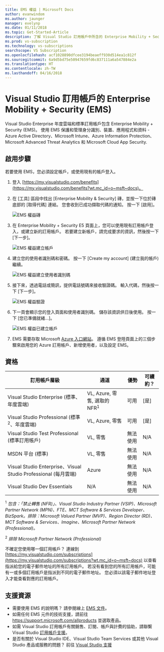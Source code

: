 ```yaml
---
title: EMS 權益 | Microsoft Docs
author: evanwindom
ms.author: jaunger
manager: evelynp
ms.date: 01/11/2018
ms.topic: Get-Started-Article
description: 了解 Visual Studio 訂用帳戶中所含的 Enterprise Mobility + Security 權益。
ms.prod: vs-subscription
ms.technology: vs-subscriptions
searchscope: VS Subscription
ms.openlocfilehash: acf1028890dfcee3194beaeff930d514ea1c812f
ms.sourcegitcommit: 6a9d5bd75e50947659fd6c837111a6a547884e2a
ms.translationtype: HT
ms.contentlocale: zh-TW
ms.lasthandoff: 04/16/2018
---
```

# <a name="enterprise-mobility--security-ems-in-visual-studio-subscriptions"></a>Visual Studio 訂用帳戶的 Enterprise Mobility + Security (EMS)

Visual Studio Enterprise 年度雲端和標準訂用帳戶包含 Enterprise Mobility + Security (EMS)。  使用 EMS 保護和管理身分識別、裝置、應用程式和資料 - Azure Active Directory、Microsoft Intune、Azure Information Protection、Microsoft Advanced Threat Analytics 和 Microsoft Cloud App Security.  

## <a name="activation-steps"></a>啟用步驟

若要使用 EMS，您必須設定帳戶，或使用現有的帳戶登入。 

1.  登入 [https://my.visualstudio.com/benefits](https://my.visualstudio.com/benefits?wt.mc_id=o~msft~docs)。

2.  在 [工具] 區段中找出 [Enterprise Mobility & Security] 磚，並按一下位於磚底部的 [取得代碼] 連結。   您會收到已成功擷取代碼的通知。  按一下 [啟用]。 

    ![EMS 權益磚](_img\vs-ems\vs-ems-tile.png)

2.  在 Enterprise Mobility + Security E5 頁面上，您可以使用現有訂用帳戶登入，或建立新的訂用帳戶。  若要建立新帳戶，請完成要求的資訊，然後按一下 [下一步]。 

    ![EMS 權益建立帳戶](_img\vs-ems\vs-ems-create-account-cropped.png)

3. 建立您的使用者識別碼和密碼。  按一下 [Create my account] (建立我的帳戶) 繼續。

    ![EMS 權益建立使用者識別碼](_img\vs-ems\vs-ems-userID-cropped.png)

4.  接下來，透過電話或簡訊，提供電話號碼來接收驗證碼。  輸入代碼，然後按一下 [下一步]。

    ![EMS 權益驗證](_img\vs-ems\vs-ems-robot-cropped.png)

5.  下一頁會顯示您的登入頁面和使用者識別碼。  儲存該資訊供日後使用。  按一下 [您已準備就緒...]。

    ![EMS 權益已建立帳戶](_img\vs-ems\vs-ems-save-info-cropped.png)

6.  EMS 需要存取 Microsoft [Azure 入口網站](https://azure.microsoft.com)。  遵循 EMS 登陸頁面上的三個步驟來啟用您的 Azure 訂用帳戶、新增使用者，以及設定 EMS。

## <a name="eligibility"></a>資格
| 訂用帳戶層級                                                 |     通道                                            | 優勢                                                          | 可續約？    |
|--------------------------------------------------------------------|---------------------------------------------------------|------------------------------------------------------------------|---------------|
| Visual Studio Enterprise (標準、年度雲端)   | VL, Azure, 零售, 選取的 NFR<sup>1</sup> | 可用       |  [是]          |
| Visual Studio Professional (標準<sup>2</sup>、年度雲端) | VL, Azure, 零售                                       | 可用                                                            |  [是]          |
| Visual Studio Test Professional (標準訂用帳戶)                         | VL, 零售                                              | 無法使用                                             |  N/A          |
| MSDN 平台 (標準)                                          | VL, 零售                                              | 無法使用                                              |  N/A          |
| Visual Studio Enterprise、Visual Studio Professional (每月雲端) | Azure | 無法使用 | N/A |
| Visual Studio Dev Essentials | N/A  | 無法使用 |N/A |

<sup>1</sup>  *包含：「禁止轉售 (NFR)」、Visual Studio Industry Partner (VSIP)、Microsoft Partner Network (MPN)、FTE、MCT Software & Services Developer、BizSpark。排除：Microsoft Valued Partner (MVP)、Region Director (RD)、MCT Software & Services、Imagine、Microsoft Partner Network (Professional)。*

<sup>2</sup> *排除 Microsoft Partner Network (Professional)*

不確定您使用哪一個訂用帳戶？  連線到 [https://my.visualstudio.com/subscriptions](https://my.visualstudio.com/subscriptions?wt.mc_id=o~msft~docs) 以查看指派給您的電子郵件地址的所有訂用帳戶。 若沒有看到您的所有訂用帳戶，可能有一或多個訂用帳戶是指派到不同的電子郵件地址。  您必須以該電子郵件地址登入才能查看對應的訂用帳戶。 

## <a name="support-resources"></a>支援資源
-  需要使用 EMS 的說明嗎？  請參閱線上 [EMS 文件](/enterprise-mobility-security/)。
-  如需任何 EMS 元件的技術支援，請前往 https://support.microsoft.com/allproducts 並選取產品。
-  如需 Visual Studio 訂用帳戶有關銷售、訂閱、帳戶與計費的協助，請聯繫 Visual Studio [訂用帳戶支援](https://www.visualstudio.com/subscriptions/support/)。
-  是否有關於 Visual Studio IDE、Visual Studio Team Services 或其他 Visual Studio 產品或服務的問題？  前往 [Visual Studio 支援](https://www.visualstudio.com/support/) 